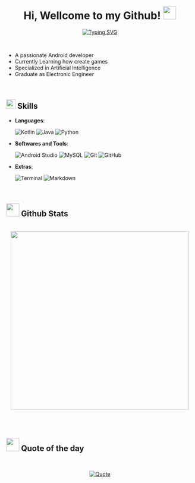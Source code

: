 <h1 align="center"><b>Hi, Wellcome to my Github! </b><img src="https://media.giphy.com/media/hvRJCLFzcasrR4ia7z/giphy.gif" width="35"></h1>

<p align="center">
<a href="https://git.io/typing-svg"><img src="https://readme-typing-svg.demolab.com?font=Nova+Square&size=24&pause=1000&center=true&vCenter=true&color=88C0D0&random=false&width=1024&height=128&separator=%3C&lines=Donayd+Correa+M.%3CSelf-taught+Android+Developer%3CAritifical+Inteligence+Specialice%3C;D" alt="Typing SVG" /></a>
</p>

<br>

- A passionate Android developer
- Currently Learning how create games
- Specialized in Artificial Intelligence
- Graduate as Electronic Engineer

<br>

## <img src="https://media2.giphy.com/media/QssGEmpkyEOhBCb7e1/giphy.gif?cid=ecf05e47a0n3gi1bfqntqmob8g9aid1oyj2wr3ds3mg700bl&rid=giphy.gif" width ="25"><b> Skills</b>

<p align="center">

- **Languages**:
    
    ![Kotlin](https://img.shields.io/badge/Kotlin%20-%232370ED.svg?style=for-the-badge&logo=java&logoColor=white)
    ![Java](https://img.shields.io/badge/Java%20-%2300599C.svg?style=for-the-badge&logo=kotlin%2B%2B&logoColor=white)
    ![Python](https://img.shields.io/badge/Python%20-%2314354C.svg?style=for-the-badge&logo=python&logoColor=white)

- **Softwares and Tools**:

    ![Android Studio](https://img.shields.io/badge/AndroidStudio-%234285F4.svg?style=for-the-badge&logo=android&logoColor=white)
    ![MySQL](https://img.shields.io/badge/MySQL-%23121011.svg?style=for-the-badge&logo=mysql&logoColor=white)
    ![Git](https://img.shields.io/badge/git-%23F05033.svg?style=for-the-badge&logo=git&logoColor=white)
    ![GitHub](https://img.shields.io/badge/github-%23121011.svg?style=for-the-badge&logo=github&logoColor=white)

- **Extras**:

    ![Terminal](https://img.shields.io/badge/Terminal-%23054020?style=for-the-badge&logo=gnu-bash&logoColor=white)
    ![Markdown](https://img.shields.io/badge/markdown-%23000000.svg?style=for-the-badge&logo=markdown&logoColor=white)   

<br>

## <img src="https://media.giphy.com/media/iY8CRBdQXODJSCERIr/giphy.gif" width="35"><b> Github Stats </b>

<div align="center">
<br>
<a href="https://github.com/donayd/">
  <img src="https://github-readme-stats.vercel.app/api?username=donayd&include_all_commits=true&count_private=true&show_icons=true&line_height=20&title_color=A3DECB&icon_color=A3DECB&text_color=88C0D0&border_color=88C0D0&bg_color=0,000000,2E3440" width="480"/>
</a>
</div>

<br><br>

## <img src="https://media.giphy.com/media/vbiGpsyfCLLVRAfTSi/giphy.gif" width="35"><b> Quote of the day </b>
<br>

<p align = "center">
	<a href="https://github.com/piyushsuthar/github-readme-quotes"> <img alt = "Quote" src="https://quotes-github-readme.vercel.app/api?type=horizontal&theme=nord&animation=grow_out_in&quoteCategory=programming&border=true">
</p>

<br>
